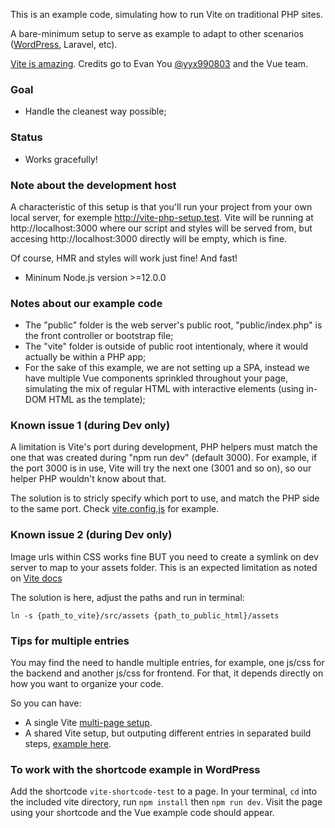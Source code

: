 This is an example code, simulating how to run Vite on traditional PHP sites.

A bare-minimum setup to serve as example to adapt to other scenarios ([WordPress](https://github.com/wp-bond/boilerplate/tree/master/app/themes/boilerplate), Laravel, etc).

[Vite is amazing](https://github.com/vitejs/vite). Credits go to Evan You [@yyx990803](https://github.com/yyx990803) and the Vue team.

### Goal

- Handle the cleanest way possible;

### Status

- Works gracefully!

### Note about the development host

A characteristic of this setup is that you'll run your project from your own local server, for exemple http://vite-php-setup.test. Vite will be running at http://localhost:3000 where our script and styles will be served from, but accesing http://localhost:3000 directly will be empty, which is fine.

Of course, HMR and styles will work just fine! And fast!

- Mininum Node.js version >=12.0.0

### Notes about our example code

- The "public" folder is the web server's public root, "public/index.php" is the front controller or bootstrap file;
- The "vite" folder is outside of public root intentionaly, where it would actually be within a PHP app;
- For the sake of this example, we are not setting up a SPA, instead we have multiple Vue components sprinkled throughout your page, simulating the mix of regular HTML with interactive elements (using in-DOM HTML as the template);

### Known issue 1 (during Dev only)

A limitation is Vite's port during development, PHP helpers must match the one that was created during "npm run dev" (default 3000). For example, if the port 3000 is in use, Vite will try the next one (3001 and so on), so our helper PHP wouldn't know about that.

The solution is to stricly specify which port to use, and match the PHP side to the same port. Check [vite.config.js](https://github.com/andrefelipe/vite-php-setup/blob/master/vite/vite.config.js) for example.

### Known issue 2 (during Dev only)

Image urls within CSS works fine BUT you need to create a symlink on dev server to map to your assets folder. This is an expected limitation as noted on [Vite docs](https://vitejs.dev/guide/backend-integration.html)

The solution is here, adjust the paths and run in terminal:
```
ln -s {path_to_vite}/src/assets {path_to_public_html}/assets
```

### Tips for multiple entries

You may find the need to handle multiple entries, for example, one js/css for the backend and another js/css for frontend. For that, it depends directly on how you want to organize your code.

So you can have:

- A single Vite [multi-page setup](https://vitejs.dev/guide/build.html#multi-page-app).
- A shared Vite setup, but outputing different entries in separated build steps, [example here](https://github.com/wp-bond/boilerplate/blob/master/app/themes/boilerplate/package.json).

### To work with the shortcode example in WordPress

Add the shortcode `vite-shortcode-test` to a page. In your terminal, `cd` into the included vite directory, run `npm install` then `npm run dev`. Visit the page using your shortcode and the Vue example code should appear.

